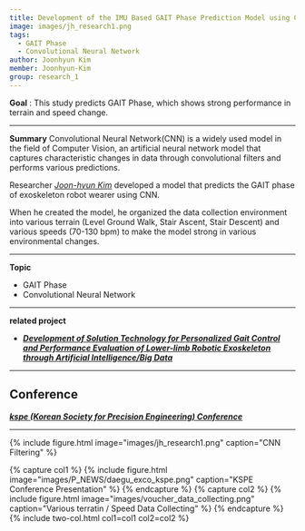 ```yaml
---
title: Development of the IMU Based GAIT Phase Prediction Model using CNN Model
image: images/jh_research1.png
tags:
  - GAIT Phase
  - Convolutional Neural Network
author: Joonhyun Kim
member: Joonhyun-Kim
group: research_1
---
```

**Goal** : This study predicts GAIT Phase, which shows strong performance in terrain and speed change.

***

**Summary**
Convolutional Neural Network(CNN) is a widely used model in the field of Computer Vision, an artificial neural network model that captures characteristic changes in data through convolutional filters and performs various predictions.    

Researcher [*Joon-hyun Kim*](http://harco.hanyang.ac.kr/members/Joonhyun-Kim.html) developed a model that predicts the GAIT phase of exoskeleton robot wearer using CNN.
    
When he created the model, he organized the data collection environment into various terrain (Level Ground Walk, Stair Ascent, Stair Descent) and various speeds (70-130 bpm) to make the model strong in various environmental changes.

***

**Topic**    
 * GAIT Phase
 * Convolutional Neural Network


***
**related project** 
- [**_Development of Solution Technology for Personalized Gait Control and Performance Evaluation of Lower-limb Robotic Exoskeleton through Artificial Intelligence/Big Data_**](http://harco.hanyang.ac.kr/2022/04/28/project-voucher_iitp_gait_project.html)   
   
***
**Conference**   
- 
[**_kspe (Korean Society for Precision Engineering) Conference_**](https://drive.google.com/file/d/1p5hMve-M4tQ8fD1xHreyuUOgk3CVtTga/view)


***


{%
  include figure.html
  image="images/jh_research1.png"
  caption="CNN Filtering"
%}


{% capture col1 %}
{%
  include figure.html
  image="images/P_NEWS/daegu_exco_kspe.png"
  caption="KSPE Conference Presentation"
%}
{% endcapture %}
{% capture col2 %}
{%
  include figure.html
  image="images/voucher_data_collecting.png"
  caption="Various terratin / Speed Data Collecting"
%}
{% endcapture %}
{% include two-col.html col1=col1 col2=col2 %}





